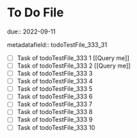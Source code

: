 # To Do File

due:: 2022-09-11

metadatafield:: todoTestFile_333_31

- [ ] Task of todoTestFile_333 1 [[Query me]]
- [ ] Task of todoTestFile_333 2 [[Query me]]
- [ ] Task of todoTestFile_333 3
- [ ] Task of todoTestFile_333 4
- [ ] Task of todoTestFile_333 5
- [ ] Task of todoTestFile_333 6
- [ ] Task of todoTestFile_333 7
- [ ] Task of todoTestFile_333 8
- [ ] Task of todoTestFile_333 9
- [ ] Task of todoTestFile_333 10